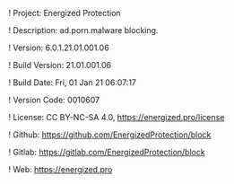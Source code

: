 ! Project: Energized Protection

! Description: ad.porn.malware blocking.

! Version: 6.0.1.21.01.001.06

! Build Version: 21.01.001.06

! Build Date: Fri, 01 Jan 21 06:07:17

! Version Code: 0010607

! License: CC BY-NC-SA 4.0, https://energized.pro/license

! Github: https://github.com/EnergizedProtection/block

! Gitlab: https://gitlab.com/EnergizedProtection/block


! Web: https://energized.pro
